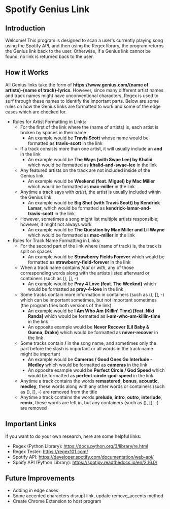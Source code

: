 # Spotify Genius Link

## Introduction
Welcome! This program is designed to scan a user's currently playing song using the Spotify API, and then using the Regex library, the program returns the Genius link back to the user. Otherwise, if a Genius link cannot be found, no link is returned back to the user.
## How it Works
All Genius links take the form of **https://<span></span>www<span>.</span>genius.com/(name of artists)-(name of track)-lyrics**. However, since many different artist names and track names might have unconventional characters, Regex is used to surf through these names to identify the important parts. Below are some rules on how the Genius links are formatted to work and some of the edge cases which are checked for.
* Rules for Artist Formatting in Links:
  * For the first of the link where the (name of artists) is, each artist is broken by spaces in their name
    * An example would be **Travis Scott** whose name would be formatted as **travis-scott** in the link
  * If a track consists more than one artist, it will usually include an **and** in the link
    * An example would be **The Ways (with Swae Lee) by Khalid** which would be formatted as **khalid-and-swae-lee** in the link
  * Any featured artists on the track are not included inside of the Genius link
    * An example would be **Weekend (feat. Miguel) by Mac Miller** which would be formatted as **mac-miller** in the link
  * Anytime a track says with *artist*, the artist is usually included within the Genius link
    * An example would be **Big Shot (with Travis Scott) by Kendrick Lamar**, which would be formatted as **kendrick-lamar-and-travis-scott** in the link
  * However, sometimes a song might list multiple artists responsible; however, it might not always work
    * An example would be **The Question by Mac Miller and Lil Wayne** which would be formatted as **mac-miller** in the link
* Rules for Track Name Formatting in Links:
  * For the second part of the link where (name of track) is, the track is split on spaces
    * An example would be **Strawberry Fields Forever** which would be formatted as **strawberry-field-forever** in the link
  * When a track name contains *feat* or *with*, any of those corresponding words along with the artists listed afterward or containers (such as (), [], -)
    * An example would be **Pray 4 Love (feat. The Weeknd)** which would be formatted as **pray-4-love** in the link
  * Some tracks contain more information in containers (such as (), [], -) which can be important sometimes, but not important sometimes (the program tries    both versions of the link)
    * An example would be **I Am Who Am (Killin' Time) [feat. Niki Randa]** which would be formatted as **i-am-who-am-killin-time** in the link
    * An opposite example would be **Never Recover (Lil Baby & Gunna, Drake)** which would be formatted as **never-recover** in the link
  * Some tracks contain **/** in the song name, and sometimes only the part before the slash is important or all words in the track name might be important
    * An example would be **Cameras / Good Ones Go Interlude - Medley** which would be formatted as **cameras** in the link
    * An opposite example would be **Perfect Circle / God Speed** which would be formatted as **perfect-circle-god-speed** in the link
  * Anytime a track contains the words **remastered**, **bonus**, **acoustic**, **medley**, these words along with any other words or containers (such as (), [], -) are removed from the title
  * Anytime a track contains the words **prelude**, **intro**, **outro**, **interlude**, **remix**, these words are left in, but any containers (such as (), [], -) are removed
## Important Links
If you want to do your own research, here are some helpful links:
* Regex (Python Library): https://docs.python.org/3/library/re.html
* Regex Tester: https://regex101.com/
* Spotify API: https://developer.spotify.com/documentation/web-api/
* Spoify API (Python Library): https://spotipy.readthedocs.io/en/2.16.0/
## Future Improvements
* Adding in edge cases
* Some accented characters disrupt link, update remove_accents method
* Create Chrome Extension to host program
